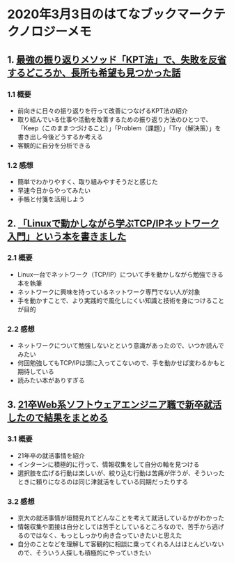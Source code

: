 # 2020年3月3日のはてなブックマークテクノロジーメモ

## 1. [最強の振り返りメソッド「KPT法」で、失敗を反省するどころか、長所も希望も見つかった話](https://studyhacker.net/kpt-jissen-hokoku)

### 1.1 概要

- 前向きに日々の振り返りを行って改善につなげるKPT法の紹介
- 取り組んでいる仕事や活動を改善するための振り返り方法のひとつで、「Keep（このままつづけること）」「Problem（課題）」「Try（解決策）」を書き出し今後どうするか考える
- 客観的に自分を分析できる

### 1.2 感想

- 簡単でわかりやすく、取り組みやすそうだと感じた
- 早速今日からやってみたい
- 手帳と付箋を活用しよう

## 2. [「Linuxで動かしながら学ぶTCP/IPネットワーク入門」という本を書きました](https://blog.amedama.jp/entry/linux-tcpip-book)

### 2.1 概要

- Linux一台でネットワーク（TCP/IP）について手を動かしながら勉強できる本を執筆
- ネットワークに興味を持っているネットワーク専門でない人が対象
- 手を動かすことで、より実践的で風化しにくい知識と技術を身につけることが目的

### 2.2 感想

- ネットワークについて勉強しないとという意識があったので、いつか読んでみたい
- 何回勉強してもTCP/IPは頭に入ってこないので、手を動かせば変わるかもと期待している
- 読みたい本がありすぎる

## 3. [21卒Web系ソフトウェアエンジニア職で新卒就活したので結果をまとめる](https://blog.p1ass.com/posts/job-hunting-2021/)

### 3.1 概要

- 21年卒の就活事情を紹介
- インターンに積極的に行って、情報収集をして自分の軸を見つける
- 選択肢を広げる行動は楽しいが、絞り込む行動は苦痛が伴うが、そういったときに頼りになるのは同じ津就活をしている同期だったりする

### 3.2 感想

- 京大の就活事情が垣間見れてどんなことを考えて就活しているかがわかった
- 情報収集や面接は自分としては苦手としているところなので、苦手から逃げるのではなく、もっとしっかり向き合っていきたいと思えた
- 自分のことなどを理解して客観的に相談に乗ってくれる人はほとんどいないので、そういう人探しも積極的にやっていきたい
